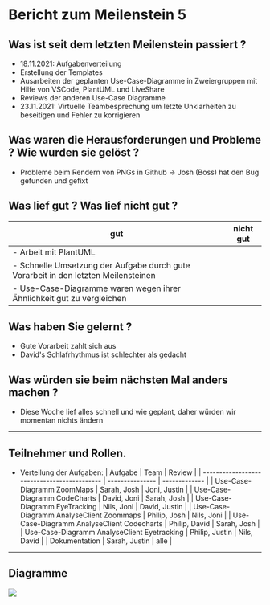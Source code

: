 # Bericht zum Meilenstein 5


## Was ist seit dem letzten Meilenstein passiert ?
- 18.11.2021: Aufgabenverteilung
- Erstellung der Templates
- Ausarbeiten der geplanten Use-Case-Diagramme in Zweiergruppen mit Hilfe von VSCode, PlantUML und LiveShare
- Reviews der anderen Use-Case Diagramme
- 23.11.2021: Virtuelle Teambesprechung um letzte Unklarheiten zu beseitigen und Fehler zu korrigieren

## Was waren die Herausforderungen und Probleme ? Wie wurden sie gelöst ?
- Probleme beim Rendern von PNGs in Github -> Josh (Boss) hat den Bug gefunden und gefixt



## Was lief gut ? Was lief nicht gut ?
| gut | nicht gut |
| --- | --------- |
|- Arbeit mit PlantUML     |           |
|- Schnelle Umsetzung der Aufgabe durch gute Vorarbeit in den letzten Meilensteinen||
|- Use-Case-Diagramme waren wegen ihrer Ähnlichkeit gut zu vergleichen||

## Was haben Sie gelernt ?
- Gute Vorarbeit zahlt sich aus
- David's Schlafrhythmus ist schlechter als gedacht


## Was würden sie beim nächsten Mal anders machen ?
- Diese Woche lief alles schnell und wie geplant, daher würden wir momentan nichts ändern

---
## Teilnehmer und Rollen.

- Verteilung der Aufgaben:
    | Aufgabe                                     | Team            | Review        |
    | ------------------------------------------- | --------------- | ------------- |
    | Use-Case-Diagramm ZoomMaps                  | Sarah, Josh     | Joni, Justin  |
    | Use-Case-Diagramm CodeCharts                | David, Joni     | Sarah, Josh   |
    | Use-Case-Diagramm EyeTracking               | Nils, Joni      | David, Justin |
    | Use-Case-Diagramm AnalyseClient Zoommaps    | Philip,  Josh   | Nils, Joni    |
    | Use-Case-Diagramm AnalyseClient Codecharts  | Philip,  David  | Sarah, Josh   |
    | Use-Case-Diagramm AnalyseClient Eyetracking | Philip,  Justin | Nils,  David  |
    | Dokumentation                               | Sarah, Justin   | alle          |

---

## Diagramme
![](https://http.cat/404)
